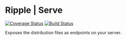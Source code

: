 # Ripple | Serve
[![Coverage Status](https://coveralls.io/repos/rijs/serve/badge.svg?branch=master&service=github)](https://coveralls.io/github/rijs/serve?branch=master)
[![Build Status](https://travis-ci.org/rijs/serve.svg)](https://travis-ci.org/rijs/serve)

Exposes the distribution files as endpoints on your server.